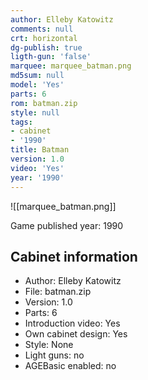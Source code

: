 ```yaml
---
author: Elleby Katowitz
comments: null
crt: horizontal
dg-publish: true
ligth-gun: 'false'
marquee: marquee_batman.png
md5sum: null
model: 'Yes'
parts: 6
rom: batman.zip
style: null
tags:
- cabinet
- '1990'
title: Batman
version: 1.0
video: 'Yes'
year: '1990'
---
```


![[marquee_batman.png]]

Game published year: 1990

## Cabinet information

- Author: Elleby Katowitz
- File: batman.zip
- Version: 1.0
- Parts: 6
- Introduction video: Yes
- Own cabinet design: Yes
- Style: None
- Light guns: no
- AGEBasic enabled: no

